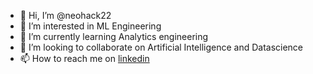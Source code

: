 - 👋 Hi, I’m @neohack22
- 👀 I’m interested in ML Engineering
- 🌱 I’m currently learning Analytics engineering
- 💞️ I’m looking to collaborate on Artificial Intelligence and Datascience
- 📫 How to reach me on [linkedin](https://www.linkedin.com/in/adoucoure/)

<!---
neohack22/neohack22 is a ✨ special ✨ repository because its `README.md` (this file) appears on your GitHub profile.
You can click the Preview link to take a look at your changes.
--->
